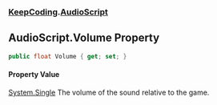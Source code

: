 ### [KeepCoding](KeepCoding.md 'KeepCoding').[AudioScript](KeepCoding_AudioScript.md 'KeepCoding.AudioScript')
## AudioScript.Volume Property
```csharp
public float Volume { get; set; }
```
#### Property Value
[System.Single](https://docs.microsoft.com/en-us/dotnet/api/System.Single 'System.Single')
The volume of the sound relative to the game.  

